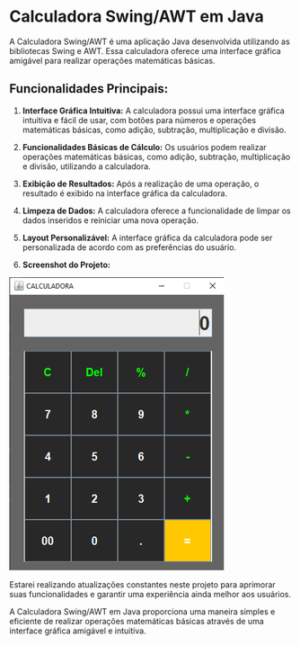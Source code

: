 # Calculadora Swing/AWT em Java

A Calculadora Swing/AWT é uma aplicação Java desenvolvida utilizando as bibliotecas Swing e AWT. Essa calculadora oferece uma interface gráfica amigável para realizar operações matemáticas básicas.

## Funcionalidades Principais:

1. **Interface Gráfica Intuitiva:** A calculadora possui uma interface gráfica intuitiva e fácil de usar, com botões para números e operações matemáticas básicas, como adição, subtração, multiplicação e divisão.

2. **Funcionalidades Básicas de Cálculo:** Os usuários podem realizar operações matemáticas básicas, como adição, subtração, multiplicação e divisão, utilizando a calculadora.

3. **Exibição de Resultados:** Após a realização de uma operação, o resultado é exibido na interface gráfica da calculadora.

4. **Limpeza de Dados:** A calculadora oferece a funcionalidade de limpar os dados inseridos e reiniciar uma nova operação.

5. **Layout Personalizável:** A interface gráfica da calculadora pode ser personalizada de acordo com as preferências do usuário.

6. **Screenshot do Projeto:**

<img src="calculadora.png">

Estarei realizando atualizações constantes neste projeto para aprimorar suas funcionalidades e garantir uma experiência ainda melhor aos usuários.

A Calculadora Swing/AWT em Java proporciona uma maneira simples e eficiente de realizar operações matemáticas básicas através de uma interface gráfica amigável e intuitiva.
